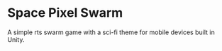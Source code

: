 # Space Pixel Swarm

A simple rts swarm game with a sci-fi theme for mobile devices built in Unity.
